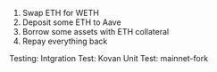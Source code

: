 1. Swap ETH for WETH
2. Deposit some ETH to Aave
3. Borrow some assets with ETH collateral
4. Repay everything back



Testing:
    Intgration Test: Kovan
    Unit Test: mainnet-fork

